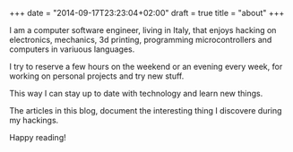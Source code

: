 +++
date = "2014-09-17T23:23:04+02:00"
draft = true
title = "about"
+++

I am a computer software engineer, living in Italy, that enjoys hacking
on electronics, mechanics, 3d printing, programming microcontrollers and computers
in variuous languages.

I try to reserve a few hours on the weekend or an evening every week, for
working on personal projects and try new stuff.

This way I can stay up to date with technology and learn new things.

The articles in this blog, document the interesting thing I discovere during
my hackings.

Happy reading!
